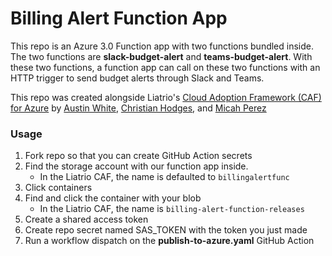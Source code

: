 # Billing Alert Function App

This repo is an Azure 3.0 Function app with two functions bundled inside. The two functions are **slack-budget-alert** and **teams-budget-alert**.
With these two functions, a function app can call on these two functions with an HTTP trigger to send budget alerts through Slack and Teams.
    
This repo was created alongside Liatrio's [Cloud Adoption Framework (CAF) for Azure](https://github.com/liatrio/terraform-caf-azure) by [Austin White](https://github.com/austinjw), [Christian Hodges](https://github.com/chodges7), and [Micah Perez](https://github.com/Micahperez2)

### Usage

1. Fork repo so that you can create GitHub Action secrets
2. Find the storage account with our function app inside.
    - In the Liatrio CAF, the name is defaulted to `billingalertfunc`
3. Click containers
4. Find and click the container with your blob 
    - In the Liatrio CAF, the name is `billing-alert-function-releases`
5. Create a shared access token
6. Create repo secret named SAS\_TOKEN with the token you just made
7. Run a workflow dispatch on the **publish-to-azure.yaml** GitHub Action

